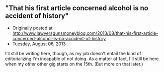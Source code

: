 ## "That his first article concerned alcohol is no accident of history"

 * Originally posted at http://www.lawyersgunsmoneyblog.com/2013/08/that-his-first-article-concerned-alcohol-is-no-accident-of-history
 * Tuesday, August 06, 2013

I'll still be writing here, though, as my job doesn't entail the kind of editorializing I'm incapable of not doing. As a matter of fact, I'll still be here when my _other_ other gig starts on the 15th. (But more on that later.)